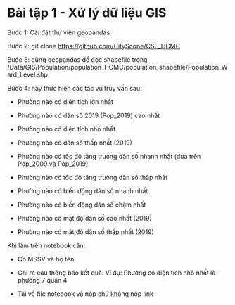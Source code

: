 # Bài tập 1 - Xử lý dữ liệu GIS

Bước 1: Cài đặt thư viện geopandas

Bước 2: git clone https://github.com/CityScope/CSL_HCMC

Bước 3: dùng geopandas để đọc shapefile trong /Data/GIS/Population/population_HCMC/population_shapefile/Population_Ward_Level.shp

Bước 4: hãy thực hiện các tác vụ truy vấn sau:

- Phường nào có diện tích lớn nhất

- Phường nào có dân số 2019 (Pop_2019) cao nhất

- Phường nào có diện tích nhỏ nhất

- Phường nào có dân số thấp nhất (2019)

- Phường nào có tốc độ tăng trưởng dân số nhanh nhất (dựa trên Pop_2009 và Pop_2019)

- Phường nào có tốc độ tăng trưởng dân số thấp nhất

- Phường nào có biến động dân số nhanh nhất

- Phường nào có biến động dân số chậm nhất

- Phường nào có mật độ dân số cao nhất (2019)

- Phường nào có mật độ dân số thấp nhất (2019)

Khi làm trên notebook cần:

- Có MSSV và họ tên

- Ghi ra câu thông báo kết quả. Ví dụ: Phường có diện tích nhỏ nhất là phường 7 quận 4

- Tải về file notebook và nộp chứ không nộp link